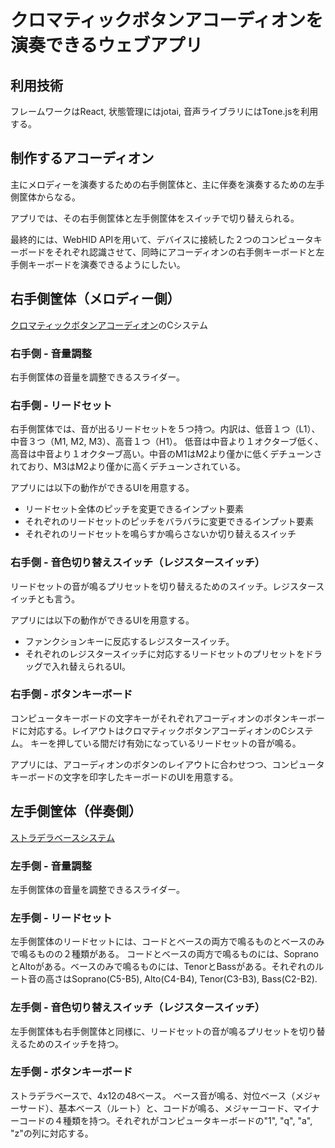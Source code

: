 # クロマティックボタンアコーディオンを演奏できるウェブアプリ

## 利用技術

フレームワークはReact, 状態管理にはjotai, 音声ライブラリにはTone.jsを利用する。

## 制作するアコーディオン

主にメロディーを演奏するための右手側筐体と、主に伴奏を演奏するための左手側筐体からなる。

アプリでは、その右手側筐体と左手側筐体をスイッチで切り替えられる。

最終的には、WebHID APIを用いて、デバイスに接続した２つのコンピュータキーボードをそれぞれ認識させて、同時にアコーディオンの右手側キーボードと左手側キーボードを演奏できるようにしたい。

## 右手側筐体（メロディー側）

[クロマティックボタンアコーディオン](https://en.wikipedia.org/wiki/Chromatic_button_accordion)のCシステム

### 右手側 - 音量調整

右手側筐体の音量を調整できるスライダー。

### 右手側 - リードセット

右手側筐体では、音が出るリードセットを５つ持つ。内訳は、低音１つ（L1）、中音３つ（M1, M2, M3）、高音１つ（H1）。
低音は中音より１オクターブ低く、高音は中音より１オクターブ高い。中音のM1はM2より僅かに低くデチューンされており、M3はM2より僅かに高くデチューンされている。

アプリには以下の動作ができるUIを用意する。

- リードセット全体のピッチを変更できるインプット要素
- それぞれのリードセットのピッチをバラバラに変更できるインプット要素
- それぞれのリードセットを鳴らすか鳴らさないか切り替えるスイッチ

### 右手側 - 音色切り替えスイッチ（レジスタースイッチ）

リードセットの音が鳴るプリセットを切り替えるためのスイッチ。レジスタースイッチとも言う。

アプリには以下の動作ができるUIを用意する。

- ファンクションキーに反応するレジスタースイッチ。
- それぞれのレジスタースイッチに対応するリードセットのプリセットをドラッグで入れ替えられるUI。

### 右手側 - ボタンキーボード

コンピュータキーボードの文字キーがそれぞれアコーディオンのボタンキーボードに対応する。レイアウトはクロマティックボタンアコーディオンのCシステム。
キーを押している間だけ有効になっているリードセットの音が鳴る。

アプリには、アコーディオンのボタンのレイアウトに合わせつつ、コンピュータキーボードの文字を印字したキーボードのUIを用意する。

## 左手側筐体（伴奏側）

[ストラデラベースシステム](https://en.wikipedia.org/wiki/Stradella_bass_system)

### 左手側 - 音量調整

左手側筐体の音量を調整できるスライダー。

### 左手側 - リードセット

左手側筐体のリードセットには、コードとベースの両方で鳴るものとベースのみで鳴るものの２種類がある。
コードとベースの両方で鳴るものには、SopranoとAltoがある。ベースのみで鳴るものには、TenorとBassがある。それぞれのルート音の高さはSoprano(C5-B5), Alto(C4-B4), Tenor(C3-B3), Bass(C2-B2).

### 左手側 - 音色切り替えスイッチ（レジスタースイッチ）

左手側筐体も右手側筐体と同様に、リードセットの音が鳴るプリセットを切り替えるためのスイッチを持つ。

### 左手側 - ボタンキーボード

ストラデラベースで、4x12の48ベース。
ベース音が鳴る、対位ベース（メジャーサード）、基本ベース（ルート）と、コードが鳴る、メジャーコード、マイナーコードの４種類を持つ。それぞれがコンピュータキーボードの"1", "q", "a", "z"の列に対応する。
